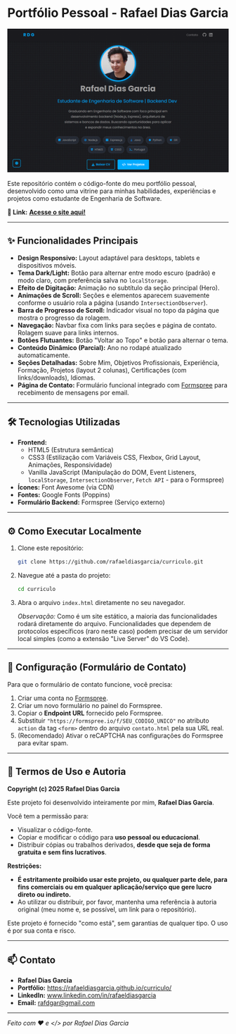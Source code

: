 # Portfólio Pessoal - Rafael Dias Garcia

![Screenshot do Portfólio](src/assets/img/print-site.png) <!-- Opcional: Adicione um screenshot -->

Este repositório contém o código-fonte do meu portfólio pessoal, desenvolvido como uma vitrine para minhas habilidades, experiências e projetos como estudante de Engenharia de Software.

**🔗 Link:** **[Acesse o site aqui!](https://rafaeldiasgarcia.github.io/curriculo/)** <!-- Substitua pela URL real onde o site está hospedado -->

---

## ✨ Funcionalidades Principais

*   **Design Responsivo:** Layout adaptável para desktops, tablets e dispositivos móveis.
*   **Tema Dark/Light:** Botão para alternar entre modo escuro (padrão) e modo claro, com preferência salva no `localStorage`.
*   **Efeito de Digitação:** Animação no subtítulo da seção principal (Hero).
*   **Animações de Scroll:** Seções e elementos aparecem suavemente conforme o usuário rola a página (usando `IntersectionObserver`).
*   **Barra de Progresso de Scroll:** Indicador visual no topo da página que mostra o progresso da rolagem.
*   **Navegação:** Navbar fixa com links para seções e página de contato. Rolagem suave para links internos.
*   **Botões Flutuantes:** Botão "Voltar ao Topo" e botão para alternar o tema.
*   **Conteúdo Dinâmico (Parcial):** Ano no rodapé atualizado automaticamente.
*   **Seções Detalhadas:** Sobre Mim, Objetivos Profissionais, Experiência, Formação, Projetos (layout 2 colunas), Certificações (com links/downloads), Idiomas.
*   **Página de Contato:** Formulário funcional integrado com [Formspree](https://formspree.io/) para recebimento de mensagens por email.

---

## 🛠️ Tecnologias Utilizadas

*   **Frontend:**
    *   HTML5 (Estrutura semântica)
    *   CSS3 (Estilização com Variáveis CSS, Flexbox, Grid Layout, Animações, Responsividade)
    *   Vanilla JavaScript (Manipulação do DOM, Event Listeners, `localStorage`, `IntersectionObserver`, `Fetch API` - para o Formspree)
*   **Ícones:** Font Awesome (via CDN)
*   **Fontes:** Google Fonts (Poppins)
*   **Formulário Backend:** Formspree (Serviço externo)

---

## ⚙️ Como Executar Localmente

1.  Clone este repositório:
    ```bash
    git clone https://github.com/rafaeldiasgarcia/curriculo.git
    ```
2.  Navegue até a pasta do projeto:
    ```bash
    cd curriculo
    ```
3.  Abra o arquivo `index.html` diretamente no seu navegador.

    *Observação:* Como é um site estático, a maioria das funcionalidades rodará diretamente do arquivo. Funcionalidades que dependem de protocolos específicos (raro neste caso) podem precisar de um servidor local simples (como a extensão "Live Server" do VS Code).

---

## 🔧 Configuração (Formulário de Contato)

Para que o formulário de contato funcione, você precisa:

1.  Criar uma conta no [Formspree](https://formspree.io/).
2.  Criar um novo formulário no painel do Formspree.
3.  Copiar o **Endpoint URL** fornecido pelo Formspree.
4.  Substituir `"https://formspree.io/f/SEU_CODIGO_UNICO"` no atributo `action` da tag `<form>` dentro do arquivo `contato.html` pela sua URL real.
5.  (Recomendado) Ativar o reCAPTCHA nas configurações do Formspree para evitar spam.

---

## 📝 Termos de Uso e Autoria

**Copyright (c) 2025 Rafael Dias Garcia**

Este projeto foi desenvolvido inteiramente por mim, **Rafael Dias Garcia**.

Você tem a permissão para:

*   Visualizar o código-fonte.
*   Copiar e modificar o código para **uso pessoal ou educacional**.
*   Distribuir cópias ou trabalhos derivados, **desde que seja de forma gratuita e sem fins lucrativos**.

**Restrições:**

*   **É estritamente proibido usar este projeto, ou qualquer parte dele, para fins comerciais ou em qualquer aplicação/serviço que gere lucro direto ou indireto.**
*   Ao utilizar ou distribuir, por favor, mantenha uma referência à autoria original (meu nome e, se possível, um link para o repositório).

Este projeto é fornecido "como está", sem garantias de qualquer tipo. O uso é por sua conta e risco.

---

## 📫 Contato

*   **Rafael Dias Garcia**
*   **Portfólio:** https://rafaeldiasgarcia.github.io/curriculo/
*   **LinkedIn:** www.linkedin.com/in/rafaeldiasgarcia
*   **Email:** rafdgar@gmail.com

---

*Feito com ❤️ e </> por Rafael Dias Garcia*